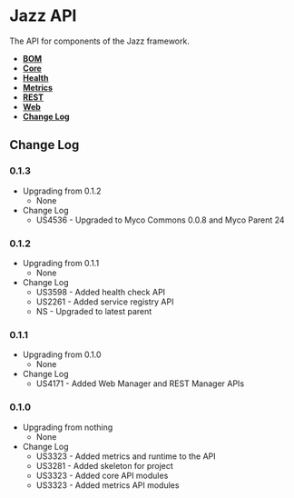 # Jazz API

The API for components of the Jazz framework.

* **[BOM](./bom/README.md)**
* **[Core](./core)**
* **[Health](./health/README.md)**
* **[Metrics](./metrics/README.md)**
* **[REST](./rest/README.md)**
* **[Web](./web/README.md)**
* **[Change Log](#changes)**

## <a name="changes"></a>Change Log

### 0.1.3
* Upgrading from 0.1.2
  * None
* Change Log
  * US4536 - Upgraded to Myco Commons 0.0.8 and Myco Parent 24

### 0.1.2
* Upgrading from 0.1.1
  * None
* Change Log
  * US3598 - Added health check API
  * US2261 - Added service registry API
  * NS - Upgraded to latest parent

### 0.1.1
* Upgrading from 0.1.0
  * None
* Change Log
  * US4171 - Added Web Manager and REST Manager APIs

### 0.1.0
* Upgrading from nothing
  * None
* Change Log
  * US3323 - Added metrics and runtime to the API
  * US3281 - Added skeleton for project
  * US3323 - Added core API modules
  * US3323 - Added metrics API modules

